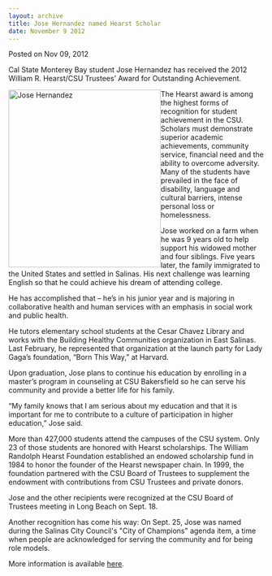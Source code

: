 ```yaml
---
layout: archive
title: Jose Hernandez named Hearst Scholar
date: November 9 2012
---
```





<span class="date">Posted on Nov 09, 2012    </span>
<p>Cal State Monterey Bay student Jose Hernandez has received the
2012 William R. Hearst/CSU Trustees&#x2019; Award for Outstanding
Achievement.</p>
<p><img alt="Jose Hernandez" src="http://news.csumb.edu/sites/default/files/65/attachments/news/images/jose_for_web.jpg" style="float:left; width:300px; height:350px">The Hearst award is
among the highest forms of recognition for student achievement in
the CSU. Scholars must demonstrate superior academic achievements,
community service, financial need and the ability to overcome
adversity. Many of the students have prevailed in the face of
disability, language and cultural barriers, intense personal loss
or homelessness.</img></p>
<p>Jose worked on a farm when he was 9 years old to help support
his widowed mother and four siblings. Five years later, the family
immigrated to the United States and settled in Salinas. His next
challenge was learning English so that he could achieve his dream
of attending college.</p>
<p>He has accomplished that &#x2013; he&#x2019;s in his junior year and is
majoring in collaborative health and human services with an
emphasis in social work and public health.</p>
<p>He tutors elementary school students at the Cesar Chavez Library
and works with the Building Healthy Communities organization in
East Salinas. Last February, he represented that organization at
the launch party for Lady Gaga&#x2019;s foundation, &#x201C;Born This Way,&#x201D; at
Harvard.</p>
<p>Upon graduation, Jose plans to continue his education by
enrolling in a master&#x2019;s program in counseling at CSU Bakersfield so
he can serve his community and provide a better life for his
family.</p>
<p>&#x201C;My family knows that I am serious about my education and that
it is important for me to contribute to a culture of participation
in higher education,&#x201D; Jose said.</p>
<p>More than 427,000 students attend the campuses of the CSU
system. Only 23 of those students are honored with Hearst
scholarships. The William Randolph Hearst Foundation established an
endowed scholarship fund in 1984 to honor the founder of the Hearst
newspaper chain. In 1999, the foundation partnered with the CSU
Board of Trustees to supplement the endowment with contributions
from CSU Trustees and private donors.</p>
<p>Jose and the other recipients were recognized at the CSU Board
of Trustees meeting in Long Beach on Sept. 18.</p>
<p>Another recognition has come his way: On Sept. 25, Jose was
named during the Salinas City Council&apos;s &quot;City of Champions&quot; agenda
item, a time when people are acknowledged for serving the community
and for being role models.&#xA0;</p>
<p>More information is available <a href="http://www.calstate.edu/foundation/hearst/" rel="nofollow">here</a>.&#xA0;</p>





